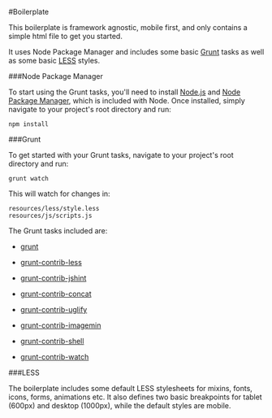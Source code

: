 #Boilerplate

This boilerplate is framework agnostic, mobile first, and only contains a simple html file to get you started.

It uses Node Package Manager and includes some basic [Grunt](http://gruntjs.com/) tasks as well as some basic [LESS](http://lesscss.org) styles.

###Node Package Manager

To start using the Grunt tasks, you'll need to install [Node.js](http://nodejs.org/) and [Node Package Manager](https://www.npmjs.org/), which is included with Node. Once installed, simply navigate to your project's root directory and run:

```
npm install
```

###Grunt

To get started with your Grunt tasks, navigate to your project's root directory and run:

```
grunt watch
```

This will watch for changes in:

```
resources/less/style.less
resources/js/scripts.js
```

The Grunt tasks included are:

- [grunt](https://www.npmjs.org/package/grunt)
	
- [grunt-contrib-less](https://www.npmjs.org/package/grunt-contrib-less)

- [grunt-contrib-jshint](https://www.npmjs.org/package/grunt-contrib-jshint)

- [grunt-contrib-concat](https://www.npmjs.org/package/grunt-contrib-concat)

- [grunt-contrib-uglify](https://www.npmjs.org/package/grunt-contrib-uglify)

- [grunt-contrib-imagemin](https://www.npmjs.org/package/grunt-contrib-imagemin)

- [grunt-contrib-shell](https://www.npmjs.org/package/grunt-contrib-shell)

- [grunt-contrib-watch](https://www.npmjs.org/package/grunt-contrib-watch)

###LESS

The boilerplate includes some default LESS stylesheets for mixins, fonts, icons, forms, animations etc. It also defines two basic breakpoints for tablet (600px) and desktop (1000px), while the default styles are mobile.